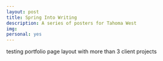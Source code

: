 ```yaml
---
layout: post
title: Spring Into Writing
description: A series of posters for Tahoma West
img: 
personal: yes
---
```

testing portfolio page layout with more than 3 client projects